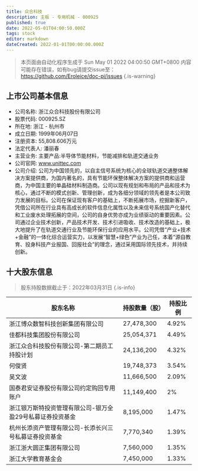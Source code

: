 ```yaml
---
title: 众合科技
description: 主板 - 专用机械 - 000925
published: true
date: 2022-05-01T04:00:50.000Z
tags: stock
editor: markdown
dateCreated: 2022-01-01T00:00:00.000Z
---
```


> 本页面由自动化程序生成于 Sun May 01 2022 04:00:50 GMT+0800
> 内容可能存在错误，如有bug请提交issue至：https://github.com/Eroleice/doc-pi/issues
{.is-warning}

## 上市公司基本信息
- 公司名称: 浙江众合科技股份有限公司
- 股票代码: 000925.SZ
- 所在地: 浙江 - 杭州市
- 成立日期: 1999年06月07日
- 注册资本: 55,808.606万元
- 法定代表人: 潘丽春
- 主营业务: 主要产品:半导体节能材料，节能减排和轨道交通业务
- 公司官网: www.unittec.com
- 公司介绍: 公司为中国领先的，以自主信号系统为核心的全球轨道交通整体解决方案提供商，为国内著名的，具有节能环保整体解决方案的提供商和运营商，为中国主要的单晶硅材料制造商。公司以现有规划和布局的产品和技术为核心，通过不断的模式创新、管理创新，成为各细分领域的领先者是本公司致力发展的目标。公司在保证现有客户的基础上，不断拓展市场，挖掘新客户，凭借公司所在行业具有高成长的软件信息化属性以及未来信号系统国产化替代和工业废水处理拓展的空间，公司的自身优势亦成为业绩驱动的重要因素。公司通过企业技术创新，产品技术开发、技术引进吸收、技术改造的基础上，极大地提升了在轨道交通行业及节能环保行业的应用水平。公司凭借“产业+技术+金融”的一体化综合运营实力，以发展“智慧+绿色”产业为己任，本着“源自教育、投身科技产业报国、回报社会”的理念，通过采用国际领先技术，并持续创新。


## 十大股东信息
> 股东持股数据截止于：2022年03月31日
{.is-info}

| 股东名称 | 持股数量（股） | 持股比例 |
| --- | --- | --- |
| 浙江博众数智科技创新集团有限公司 | 27,478,300 | 4.92% |
| 佳都科技集团股份有限公司 | 25,054,371 | 4.49% |
| 浙江众合科技股份有限公司-第二期员工持股计划 | 24,136,200 | 4.32% |
| 何俊贤 | 19,748,373 | 3.54% |
| 吴文波 | 11,666,500 | 2.09% |
| 国泰君安证券股份有限公司约定购回专用账户 | 11,149,400 | 2% |
| 浙江银万斯特投资管理有限公司-银万全盈29号私募证券投资基金 | 8,195,000 | 1.47% |
| 杭州长添资产管理有限公司-长添长兴三号私募证券投资基金 | 7,770,340 | 1.39% |
| 浙江浙大圆正集团有限公司 | 7,560,000 | 1.35% |
| 浙江大学教育基金会 | 7,450,000 | 1.33% |




